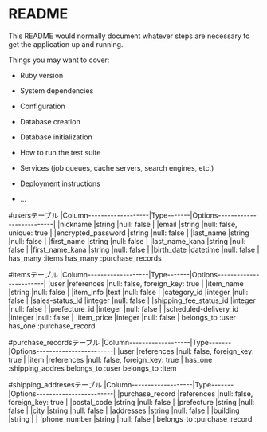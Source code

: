 # README

This README would normally document whatever steps are necessary to get the
application up and running.

Things you may want to cover:

* Ruby version

* System dependencies

* Configuration

* Database creation

* Database initialization

* How to run the test suite

* Services (job queues, cache servers, search engines, etc.)

* Deployment instructions

* ...

#usersテーブル
|Column-------------------|Type-------|Options--------------------------|
|nickname                 |string     |null: false                    |
|email                    |string     |null: false, unique: true      |
|encrypted_password       |string     |null: false                    |
|last_name                |string     |null: false                    |
|first_name               |string     |null: false                    |
|last_name_kana           |string     |null: false                    |
|first_name_kana          |string     |null: false                    |
|birth_date               |datetime   |null: false                    |
has_many :items
has_many :purchase_records

#itemsテーブル
|Column-------------------|Type-------|Options------------------------|
|user                     |references |null: false, foreign_key: true |
|item_name                |string     |null: false                    |
|item_info                |text       |null: false                    |
|category_id              |integer    |null: false                    |
|sales-status_id          |integer    |null: false                    |
|shipping_fee_status_id   |integer    |null: false                    |
|prefecture_id            |integer    |null: false                    |
|scheduled-delivery_id    |integer    |null: false                    |
|item_price               |integer    |null: false                    |
belongs_to :user
has_one :purchase_record

#purchase_recordsテーブル
|Column-------------------|Type-------|Options------------------------|
|user                     |references |null: false, foreign_key: true |
|item                     |references |null: false, foreign_key: true |
has_one :shipping_addres
belongs_to :user
belongs_to :item


#shipping_addresesテーブル
|Column-------------------|Type-------|Options------------------------|
|purchase_record          |references |null: false, foreign_key: true |
|postal_code              |string     |null: false                    |
|prefecture               |string     |null: false                    |
|city                     |string     |null: false                    |
|addresses                |string     |null: false                    |
|building                 |string     |                               |
|phone_number             |string     |null: false                    |
belongs_to :purchase_record